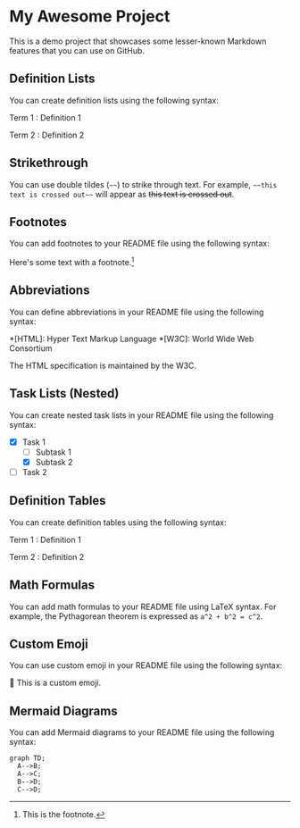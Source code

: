 # My Awesome Project

This is a demo project that showcases some lesser-known Markdown features that you can use on GitHub.

## Definition Lists

You can create definition lists using the following syntax:

Term 1
: Definition 1

Term 2
: Definition 2

## Strikethrough

You can use double tildes (`~~`) to strike through text. For example, `~~this text is crossed out~~` will appear as ~~this text is crossed out~~.

## Footnotes

You can add footnotes to your README file using the following syntax:

Here's some text with a footnote.[^1]

[^1]: This is the footnote.

## Abbreviations

You can define abbreviations in your README file using the following syntax:

*[HTML]: Hyper Text Markup Language
*[W3C]:  World Wide Web Consortium

The HTML specification is maintained by the W3C.

## Task Lists (Nested)

You can create nested task lists in your README file using the following syntax:

- [x] Task 1
  - [ ] Subtask 1
  - [x] Subtask 2
- [ ] Task 2

## Definition Tables

You can create definition tables using the following syntax:

Term 1
: Definition 1

Term 2
: Definition 2

## Math Formulas

You can add math formulas to your README file using LaTeX syntax. For example, the Pythagorean theorem is expressed as `a^2 + b^2 = c^2`.

## Custom Emoji

You can use custom emoji in your README file using the following syntax:

:rocket: This is a custom emoji.

## Mermaid Diagrams

You can add Mermaid diagrams to your README file using the following syntax:

```mermaid
graph TD;
  A-->B;
  A-->C;
  B-->D;
  C-->D;
```
